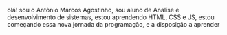 olá! sou o Antônio Marcos Agostinho, sou aluno de Analíse e desenvolvimento de sistemas, estou aprendendo HTML, CSS e JS, estou começando essa nova jornada da programação, e a disposição a aprender
<!---
Antonio-Marcos-Agostinho/Antonio-Marcos-Agostinho is a ✨ special ✨ repository because its `README.md` (this file) appears on your GitHub profile.
You can click the Preview link to take a look at your changes.
--->
